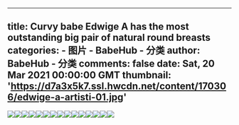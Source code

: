 
---
title: Curvy babe Edwige A has the most outstanding big pair of natural round breasts
categories: 
    - 图片
    - BabeHub - 分类
author: BabeHub - 分类
comments: false
date: Sat, 20 Mar 2021 00:00:00 GMT
thumbnail: 'https://d7a3x5k7.ssl.hwcdn.net/content/170306/edwige-a-artisti-01.jpg'
---

<div>   
<img src="https://d7a3x5k7.ssl.hwcdn.net/content/170306/edwige-a-artisti-01.jpg" referrerpolicy="no-referrer"><img src="https://d7a3x5k7.ssl.hwcdn.net/content/170306/edwige-a-artisti-02.jpg" referrerpolicy="no-referrer"><img src="https://d7a3x5k7.ssl.hwcdn.net/content/170306/edwige-a-artisti-03.jpg" referrerpolicy="no-referrer"><img src="https://d7a3x5k7.ssl.hwcdn.net/content/170306/edwige-a-artisti-04.jpg" referrerpolicy="no-referrer"><img src="https://d7a3x5k7.ssl.hwcdn.net/content/170306/edwige-a-artisti-05.jpg" referrerpolicy="no-referrer"><img src="https://d7a3x5k7.ssl.hwcdn.net/content/170306/edwige-a-artisti-06.jpg" referrerpolicy="no-referrer"><img src="https://d7a3x5k7.ssl.hwcdn.net/content/170306/edwige-a-artisti-07.jpg" referrerpolicy="no-referrer"><img src="https://d7a3x5k7.ssl.hwcdn.net/content/170306/edwige-a-artisti-08.jpg" referrerpolicy="no-referrer"><img src="https://d7a3x5k7.ssl.hwcdn.net/content/170306/edwige-a-artisti-09.jpg" referrerpolicy="no-referrer"><img src="https://d7a3x5k7.ssl.hwcdn.net/content/170306/edwige-a-artisti-10.jpg" referrerpolicy="no-referrer"><img src="https://d7a3x5k7.ssl.hwcdn.net/content/170306/edwige-a-artisti-11.jpg" referrerpolicy="no-referrer"><img src="https://d7a3x5k7.ssl.hwcdn.net/content/170306/edwige-a-artisti-12.jpg" referrerpolicy="no-referrer"><img src="https://d7a3x5k7.ssl.hwcdn.net/content/170306/edwige-a-artisti-13.jpg" referrerpolicy="no-referrer"><img src="https://d7a3x5k7.ssl.hwcdn.net/content/170306/edwige-a-artisti-14.jpg" referrerpolicy="no-referrer"><img src="https://d7a3x5k7.ssl.hwcdn.net/content/170306/edwige-a-artisti-15.jpg" referrerpolicy="no-referrer">  
</div>
            